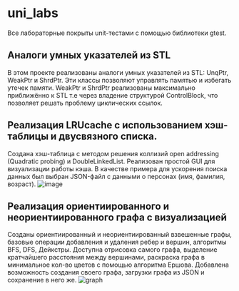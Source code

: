 # uni_labs
Все лабораторные покрыты unit-тестами с помощью библиотеки gtest.

## Аналоги умных указателей из STL
В этом проекте реализованы аналоги умных указателей из STL: UnqPtr, WeakPtr и ShrdPtr. Эти классы позволяют управлять памятью и избегать утечек памяти.
WeakPtr и ShrdPtr реализованы максимально приближённо к STL т.е через владение структурой ControlBlock, что позволяет решать проблему циклических ссылок.

## Реализация LRUcache с использованием хэш-таблицы и двусвязного списка.

Создана хэш-таблица с методом решения коллизий open addressing (Quadratic probing) и DoubleLinkedList. Реализован простой GUI для визуализации работы кэша. В качестве примера для ускорения поиска данных был выбран JSON-файл с данными о персонах (имя, фамилия, возраст).
![image](https://github.com/user-attachments/assets/a944619d-494b-45df-ad24-6e928608614c)



 ## Реализация ориентиированного и неориентиированного графа с визуализацией

Созданы ориентиированный и неориентиированный взвешенные графы, базовые операции добавления и удаления ребер и вершин, алгоритмы BFS, DFS, Дейкстры.
Доступна отрисовка самого графа, выделение кратчайшего расстояния между вершинами, раскраска графа в минимальное кол-во цветов с помощью алгоритма Ершова.
Добавлена возможность создания своего графа, загрузки графа из JSON и сохранение в него же.
![graph](https://github.com/user-attachments/assets/00ab5a53-1845-4974-a8b4-3afa18be3729)

